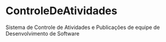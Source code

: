 # ControleDeAtividades
Sistema de Controle de Atividades e Publicações de equipe de Desenvolvimento de Software
